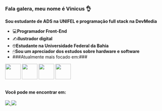### Fala galera, meu nome é Vinicus 👌
**Sou estudante de ADS na **UNIFEL** e programação **full stack** na DevMedia**

- 💻**Programador Front-End** 
- ✍**Ilustrador digital**
- 🤓**Estudante na Universidade Federal da Bahia**
- 🖱**Sou um apreciador dos estudos sobre hardware e software**
- ###Atualmente mais focado em:###
 
<img width="50" height="50" src="https://cdn.jsdelivr.net/gh/devicons/devicon@latest/icons/html5/html5-original.svg" />   <img width="50" height="50" src="https://cdn.jsdelivr.net/gh/devicons/devicon@latest/icons/css3/css3-original.svg" /> <img width="50" height="50"  src="https://cdn.jsdelivr.net/gh/devicons/devicon@latest/icons/javascript/javascript-original.svg" />  <img width="50" height="50" src="https://cdn.jsdelivr.net/gh/devicons/devicon@latest/icons/python/python-original.svg" />

##
          
#### Você pode me encontrar em:
<a href="https://www.instagram.com/dentre_o_cartoon/profilecard/?igsh=MXFoM3FqMXQyc201Nw==">
<img src="https://img.shields.io/badge/Instagram-%23E4405F.svg?style=for-the-badge&logo=Instagram&logoColor=white">
</a>


<a href="https://www.linkedin.com/in/vinícius-reis-moura-5a44712aa/"> 
<img src="https://img.shields.io/badge/linkedin-%230077B5.svg?style=for-the-badge&logo=linkedin&logoColor=white">
</a>
